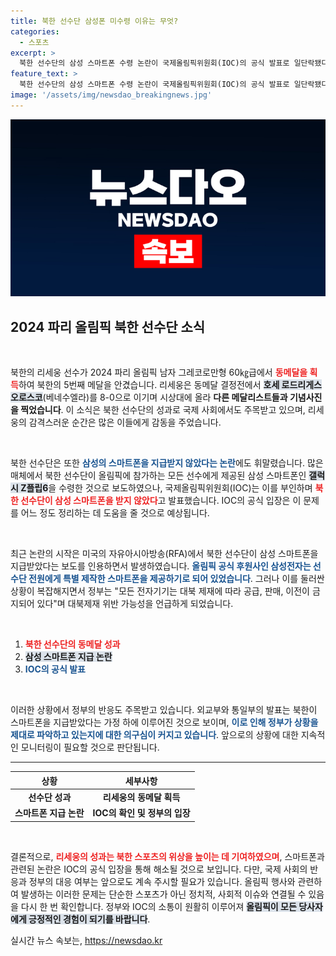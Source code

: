 ```yaml
---
title: 북한 선수단 삼성폰 미수령 이유는 무엇?
categories:
  - 스포츠
excerpt: >
  북한 선수단의 삼성 스마트폰 수령 논란이 국제올림픽위원회(IOC)의 공식 발표로 일단락됐다. IOC는 북한 선수단이 스마트폰을 지급받지 않았다고 확인하며, 대북제재 위반 가능성을 일축했다. 북한의 메달과 붉어진 제재 이슈가 맞물리며 관심이 집중되고 있다.
feature_text: >
  북한 선수단의 삼성 스마트폰 수령 논란이 국제올림픽위원회(IOC)의 공식 발표로 일단락됐다. IOC는 북한 선수단이 스마트폰을 지급받지 않았다고 확인하며, 대북제재 위반 가능성을 일축했다. 북한의 메달과 붉어진 제재 이슈가 맞물리며 관심이 집중되고 있다.
image: '/assets/img/newsdao_breakingnews.jpg'
---
```


<p><img src="/assets/img/newsdao_breakingnews.jpg" alt="ontimetimes 속보" /></p>

<h2 data-ke-size="size26">2024 파리 올림픽 북한 선수단 소식</h2>

<p data-ke-size="size16">&nbsp;</p>

<p>북한의 리세웅 선수가 2024 파리 올림픽 남자 그레코로만형 60㎏급에서 <b><span style="color: #ee2323;">동메달을 획득</span></b>하여 북한의 5번째 메달을 안겼습니다. 리세웅은 동메달 결정전에서 <b><span style="background-color: #21538527;">호세 로드리게스 오로스코</span></b>(베네수엘라)를 8-0으로 이기며 시상대에 올라 <strong>다른 메달리스트들과 기념사진을 찍었습니다</strong>. 이 소식은 북한 선수단의 성과로 국제 사회에서도 주목받고 있으며, 리세웅의 감격스러운 순간은 많은 이들에게 감동을 주었습니다.</p>

<p data-ke-size="size16">&nbsp;</p>

<p>북한 선수단은 또한 <b><span style="color: #1a5490;">삼성의 스마트폰을 지급받지 않았다는 논란</span></b>에도 휘말렸습니다. 많은 매체에서 북한 선수단이 올림픽에 참가하는 모든 선수에게 제공된 삼성 스마트폰인 <b><span style="background-color: #21538527;">갤럭시 Z플립6</span></b>을 수령한 것으로 보도하였으나, 국제올림픽위원회(IOC)는 이를 부인하며 <b><span style="color: #ee2323;">북한 선수단이 삼성 스마트폰을 받지 않았다</span></b>고 발표했습니다. IOC의 공식 입장은 이 문제를 어느 정도 정리하는 데 도움을 줄 것으로 예상됩니다.</p>

<p data-ke-size="size16">&nbsp;</p>

<p>최근 논란의 시작은 미국의 자유아시아방송(RFA)에서 북한 선수단이 삼성 스마트폰을 지급받았다는 보도를 인용하면서 발생하였습니다. <b><span style="color: #1a5490;">올림픽 공식 후원사인 삼성전자는 선수단 전원에게 특별 제작한 스마트폰을 제공하기로 되어 있었습니다</span></b>. 그러나 이를 둘러싼 상황이 복잡해지면서 정부는 "모든 전자기기는 대북 제재에 따라 공급, 판매, 이전이 금지되어 있다"며 대북제재 위반 가능성을 언급하게 되었습니다.</p>

<p data-ke-size="size16">&nbsp;</p>

<ol>
    <li><b><span style="color: #ee2323;">북한 선수단의 동메달 성과</span></b></li>
    <li><b><span style="background-color: #21538527;">삼성 스마트폰 지급 논란</span></b></li>
    <li><b><span style="color: #1a5490;"> IOC의 공식 발표</span></b></li>
</ol>

<p data-ke-size="size16">&nbsp;</p>

<p>이러한 상황에서 정부의 반응도 주목받고 있습니다. 외교부와 통일부의 발표는 북한이 스마트폰을 지급받았다는 가정 하에 이루어진 것으로 보이며, <b><span style="color: #1a5490;">이로 인해 정부가 상황을 제대로 파악하고 있는지에 대한 의구심이 커지고 있습니다</span></b>. 앞으로의 상황에 대한 지속적인 모니터링이 필요할 것으로 판단됩니다.</p>

<hr>

<table style="width: 100%;">
    <thead>
        <tr>
            <th style="text-align: center;">상황</th>
            <th style="text-align: center;">세부사항</th>
        </tr>
    </thead>
    <tbody>
        <tr>
            <td style="text-align: center; height: 17px;"><b>선수단 성과</b></td>
            <td style="text-align: center; height: 17px;"><b>리세웅의 동메달 획득</b></td>
        </tr>
        <tr>
            <td style="text-align: center; height: 17px;"><b>스마트폰 지급 논란</b></td>
            <td style="text-align: center; height: 17px;"><b>IOC의 확인 및 정부의 입장</b></td>
        </tr>
    </tbody>
</table>

<p data-ke-size="size16">&nbsp;</p>

<p>결론적으로, <b><span style="color: #ee2323;">리세웅의 성과는 북한 스포츠의 위상을 높이는 데 기여하였으며</span></b>, 스마트폰과 관련된 논란은 IOC의 공식 입장을 통해 해소될 것으로 보입니다. 다만, 국제 사회의 반응과 정부의 대응 여부는 앞으로도 계속 주시할 필요가 있습니다. 올림픽 행사와 관련하여 발생하는 이러한 문제는 단순한 스포츠가 아닌 정치적, 사회적 이슈와 연결될 수 있음을 다시 한 번 확인합니다. 정부와 IOC의 소통이 원활히 이루어져 <b><span style="background-color: #21538527;">올림픽이 모든 당사자에게 긍정적인 경험이 되기를 바랍니다</span></b>.</p>
실시간 뉴스 속보는, <a href="https://newsdao.kr" rel="dofollow">https://newsdao.kr</a>


